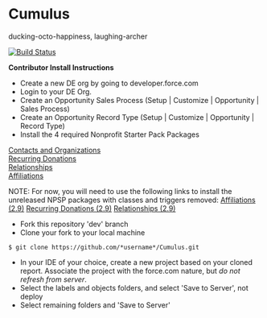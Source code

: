 Cumulus
=======

ducking-octo-happiness, laughing-archer

[![Build Status](http://ci.salesforcefoundation.org/buildStatus/icon?job=Cumulus_dev)](http://ci.salesforcefoundation.org/job/Cumulus_dev/)

**Contributor Install Instructions**

* Create a new DE org by going to developer.force.com
* Login to your DE Org. 
* Create an Opportunity Sales Process (Setup | Customize | Opportunity | Sales Process)
* Create an Opportunity Record Type (Setup | Customize | Opportunity | Record Type)
* Install the 4 required Nonprofit Starter Pack Packages  
  
<a href="http://foundation.force.com/packages/contactsandorganizations" target="_blank">Contacts and Organizations</a>  
<a href="http://foundation.force.com/packages/recurringdonations" target="_blank">Recurring Donations</a>  
<a href="http://foundation.force.com/packages/relationships" target="_blank">Relationships</a>  
<a href="http://foundation.force.com/packages/affiliations" target="_blank">Affiliations</a>  

NOTE: For now, you will need to use the following links to install the unreleased NPSP packages with classes and triggers removed:
<a href="https://login.salesforce.com/packaging/installPackage.apexp?p0=04t80000000cZtq">Affiliations (2.9)</a>
<a href="https://login.salesforce.com/packaging/installPackage.apexp?p0=04t80000000pXSe">Recurring Donations (2.9)</a>
<a href="https://login.salesforce.com/packaging/installPackage.apexp?p0=04t80000000pY9P">Relationships (2.9)</a>
  
* Fork this repository 'dev' branch
* Clone your fork to your local machine
```
$ git clone https://github.com/*username*/Cumulus.git
```
* In your IDE of your choice, create a new project based on your cloned report. Associate the project with the force.com nature, but *do not refresh from server*.
* Select the labels and objects folders, and select 'Save to Server', not deploy
* Select remaining folders and 'Save to Server'
